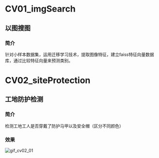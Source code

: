 # CV01_imgSearch
## 以图搜图
### 简介
针对小样本数据集，运用迁移学习技术，提取图像特征，建立faiss特征向量数据库，通过比较特征向量来预测类别。

# CV02_siteProtection
## 工地防护检测
### 简介
检测工地工人是否穿戴了防护马甲以及安全帽（区分不同颜色）
### 效果
![gif_cv02_01](https://github.com/Ian1274/CV/tree/main/CV02_siteProtection/results/result.gif)


